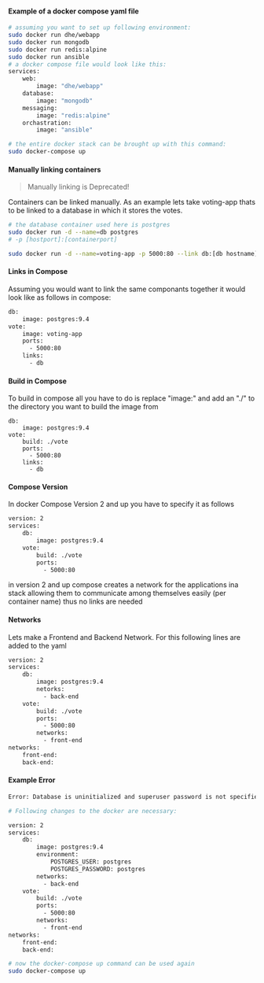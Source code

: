 #### Example of a docker compose yaml file
```bash
# assuming you want to set up following environment:
sudo docker run dhe/webapp
sudo docker run mongodb
sudo docker run redis:alpine
sudo docker run ansible
# a docker compose file would look like this:
services:
    web:
		image: "dhe/webapp"
	database:
		image: "mongodb"
	messaging:
		image: "redis:alpine"
	orchastration:
		image: "ansible"

# the entire docker stack can be brought up with this command:
sudo docker-compose up
```

#### Manually linking containers

> Manually linking is Deprecated!

Containers can be linked manually. As an example lets take voting-app thats to be linked to a database in which it stores the votes. 
```bash
# the database container used here is postgres
sudo docker run -d --name=db postgres
# -p [hostport]:[containerport]

sudo docker run -d --name=voting-app -p 5000:80 --link db:[db hostname] voting-app # --link [containername]:[hostname] of the container to be linked
```


#### Links in Compose
Assuming you would want to link the same componants together it would look like as follows in compose:
```bash
db:
	image: postgres:9.4
vote:
	image: voting-app
	ports:
	  - 5000:80
	links:
	  - db
```


#### Build in Compose
To build in compose all you have to do is replace "image:"  and add an "./" to the directory you want to build the image from
```
db:
	image: postgres:9.4
vote:
	build: ./vote
	ports:
	  - 5000:80
	links:
	  - db
```


#### Compose Version
In docker Compose Version 2 and up you have to specify it as follows
```bash
version: 2
services:
	db:
		image: postgres:9.4
	vote:
		build: ./vote
		ports:
		  - 5000:80
```
in version 2 and up compose creates a network for the applications ina stack allowing them to communicate among themselves easily (per container name) thus no links are needed


#### Networks
Lets make a Frontend and Backend Network. For this following lines are added to the yaml
```bash
version: 2
services:
	db:
		image: postgres:9.4
		netorks:
		  - back-end
	vote:
		build: ./vote
		ports:
		  - 5000:80
		networks:
		  - front-end
networks:
	front-end:
	back-end:
```


#### Example Error
```bash
Error: Database is uninitialized and superuser password is not specified.

# Following changes to the docker are necessary:

version: 2
services:
	db:
		image: postgres:9.4
		environment:
			POSTGRES_USER: postgres
			POSTGRES_PASSWORD: postgres
		networks:
		  - back-end
	vote:
		build: ./vote
		ports:
		  - 5000:80
		networks:
		  - front-end
networks:
	front-end:
	back-end:

# now the docker-compose up command can be used again
sudo docker-compose up
```
